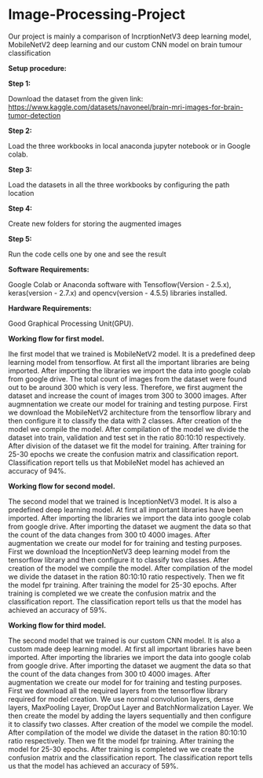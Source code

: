 # Image-Processing-Project


Our project is mainly a comparison of IncrptionNetV3 deep learning model, MobileNetV2 deep learning and our custom CNN model on brain tumour classification

**Setup procedure:**

**Step 1:**

Download the dataset from the given link: https://www.kaggle.com/datasets/navoneel/brain-mri-images-for-brain-tumor-detection

**Step 2:**

Load the three workbooks in local anaconda jupyter notebook or in Google colab.

**Step 3:**

Load the datasets in all the three workbooks by configuring the path location

**Step 4:**

Create new folders for storing the augmented images

**Step 5:**

Run the code cells one by one and see the result



**Software Requirements:**

Google Colab or Anaconda software with Tensoflow(Version - 2.5.x), keras(version - 2.7.x) and opencv(version - 4.5.5) libraries installed.

**Hardware Requirements:**

Good Graphical Processing Unit(GPU).

**Working flow for first model.**

Ihe first model that we trained is MobileNetV2 model. It is a predefined deep learning model from tensorflow. At first all the important libraries are being imported. After importing the libraries we import the data into google colab from google drive. The total count of images from the dataset were found out to be around 300 which is very less. Therefore, we first augment the dataset and increase the count of images trom 300 to 3000 images. After augmnentation we create our model for training and testing purpose. First we download the MobileNetV2 architecture from the tensorflow library and then configure it to classify the data with 2 classes. After creation of the model we compile the model. After compilation of the model we divide the dataset into train, validation and test set in the ratio 80:10:10 respectively. After division of the dataset we fit the model for training. After training for 25-30 epochs we create the confusion matrix and classification report. Classification report tells us that MobileNet model has achieved an accuracy of 94%.

**Working flow for second model.**

The second model that we trained is InceptionNetV3 model. It is also a predefined deep learning model. At first all important libraries have been imported. After importing the libraries we import the data into google colab from google drive. After importing the dataset we augment the data so that the count of the data changes from 300 t0 4000 images. After augmentation we create our model for for training and testing purposes. First we download the InceptionNetV3 deep learning model from the tensorflow library and then configure it to classify two classes. After creation of the model we compile the model. After compilation of the model we divide the dataset in the ration 80:10:10 ratio respectively. Then we fit the model fpr training. After training the model for 25-30 epochs. After training is completed we we create the confusion matrix and the classification report. The classification report tells us that the model has achieved an accuracy of 59%.

**Working flow for third model.**

The second model that we trained is our custom CNN  model. It is also a custom made deep learning model. At first all important libraries have been imported. After importing the libraries we import the data into google colab from google drive. After importing the dataset we augment the data so that the count of the data changes from 300 t0 4000 images. After augmentation we create our model for for training and testing purposes. First we download all the required layers from the tensorflow library required for model creation. We use normal convolution layers, dense layers, MaxPooling Layer, DropOut Layer and BatchNormalization Layer. We then create the model by adding the layers sequentially and then configure it to classify two classes. After creation of the model we compile the model. After compilation of the model we divide the dataset in the ration 80:10:10 ratio respectively. Then we fit the model fpr training. After training the model for 25-30 epochs. After training is completed we we create the confusion matrix and the classification report. The classification report tells us that the model has achieved an accuracy of 59%.
